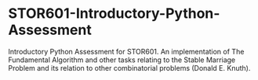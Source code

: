 # STOR601-Introductory-Python-Assessment
Introductory Python Assessment for STOR601.
An implementation of The Fundamental Algorithm and other tasks relating to the Stable Marriage Problem and its relation to other combinatorial problems (Donald E. Knuth). 
